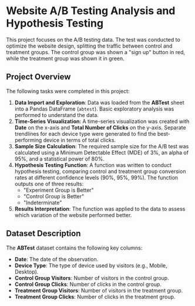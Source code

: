 # Website A/B Testing Analysis and Hypothesis Testing

This project focuses on the A/B testing data. The test was conducted to optimize the website design, splitting the traffic between control and treatment groups. The control group was shown a "sign up" button in red, while the treatment group was shown it in green.

## Project Overview
The following tasks were completed in this project:
1. **Data Import and Exploration**: Data was loaded from the **ABTest** sheet into a Pandas DataFrame (`abtest`). Basic exploratory analysis was performed to understand the data.
2. **Time-Series Visualization**: A time-series visualization was created with **Date** on the x-axis and **Total Number of Clicks** on the y-axis. Separate trendlines for each device type were generated to find the best-performing device in terms of total clicks.
3. **Sample Size Calculation**: The required sample size for the A/B test was calculated using a Minimum Detectable Effect (MDE) of 3%, an alpha of 95%, and a statistical power of 80%.
4. **Hypothesis Testing Function**: A function was written to conduct hypothesis testing, comparing control and treatment group conversion rates at different confidence levels (90%, 95%, 99%). The function outputs one of three results: 
   - "Experiment Group is Better"
   - "Control Group is Better"
   - "Indeterminate"
5. **Results Interpretation**: The function was applied to the data to assess which variation of the website performed better.

## Dataset Description
The **ABTest** dataset contains the following key columns:
- **Date**: The date of the observation.
- **Device Type**: The type of device used by visitors (e.g., Mobile, Desktop).
- **Control Group Visitors**: Number of visitors in the control group.
- **Control Group Clicks**: Number of clicks in the control group.
- **Treatment Group Visitors**: Number of visitors in the treatment group.
- **Treatment Group Clicks**: Number of clicks in the treatment group.
